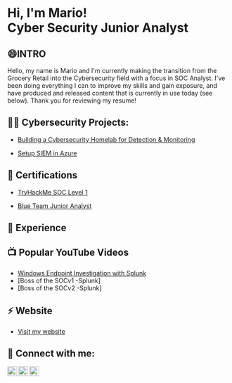 <h1>Hi, I'm Mario! <br/><a>Cyber Security Junior Analyst</a></h1>

<h2>😄INTRO</h2>
Hello, my name is Mario and I'm currently making the transition from the Grocery Retail into the Cybersecurity field with a focus in SOC Analyst.
 I've been doing everything I can to improve my skills and gain exposure, and have produced and released content that is currently in use today (see below). 
Thank you for reviewing my resume!


<h2>👨‍💻 Cybersecurity Projects:</h2>

  - [Building a Cybersecurity Homelab for Detection & Monitoring](https://github.com/joshmadakor1/Algorithms-Practice)
  
  - [Setup SIEM in Azure](https://github.com/joshmadakor1/Algorithms-Practice)


 <h2>📄 Certifications</h2>

- [TryHackMe SOC Level 1](https://tryhackme-certificates.s3-eu-west-1.amazonaws.com/THM-KAETRVD5PN.png)

- [Blue Team Junior Analyst](https://elearning.securityblue.team/home/certificate/935690006)

<h2>🔭 Experience </h2>




<h2>📺 Popular YouTube Videos</h2>

- [Windows Endpoint Investigation with Splunk](https://www.youtube.com/watch?v=a83ASGn_V_s)
- [Boss of the SOCv1 -Splunk]
- [Boss of the SOCv2 -Splunk]

<h2>⚡ Website </h2>

- [Visit my website](https://denzablueteam.000webhostapp.com/)

<h2> 🤳 Connect with me:</h2>

[<img align="left" alt="Mario Topic | YouTube" width="22px" src="https://cdn.jsdelivr.net/npm/simple-icons@v3/icons/youtube.svg" />][youtube]
[<img align="left" alt="Mario Topic | LinkedIn" width="22px" src="https://cdn.jsdelivr.net/npm/simple-icons@v3/icons/linkedin.svg" />][linkedin]
[<img align="left" alt="Mario Topic | Instagram" width="22px" src="https://cdn.jsdelivr.net/npm/simple-icons@v3/icons/instagram.svg" />][instagram]


[youtube]: https://www.youtube.com/channel/UC0zsfq1u4_cpK-_6dw5RGvA
[instagram]: https://www.instagram.com/denzabl
[linkedin]: https://linkedin.com/in/joshmadakor
[discord]: https://discord.com/users/denza9023

<!--
**institucija7/institucija7** is a ✨ _special_ ✨ repository because its `README.md` (this file) appears on your GitHub profile.

Here are some ideas to get you started:

- 🔭 I’m currently working on ...
- 🌱 I’m currently learning ...
- 👯 I’m looking to collaborate on ...
- 🤔 I’m looking for help with ...
- 💬 Ask me about ...
- 📫 How to reach me: ...
- 😄 Pronouns: ...
- ⚡ Fun fact: ...
-->
